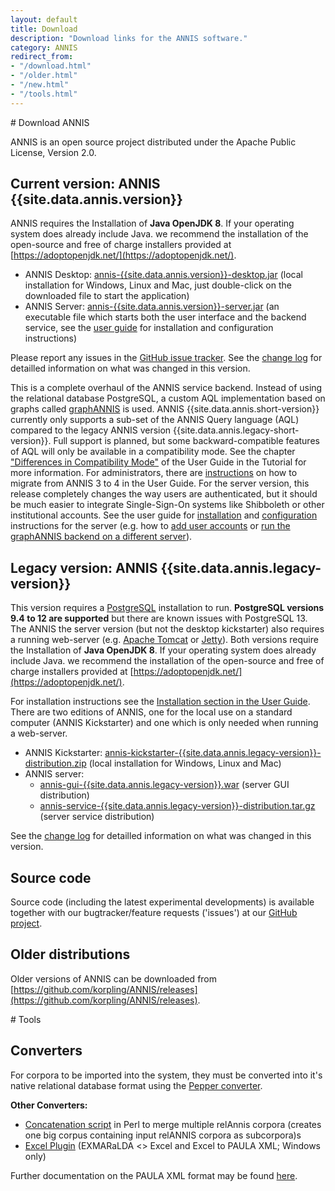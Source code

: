 ```yaml
---
layout: default
title: Download
description: "Download links for the ANNIS software."
category: ANNIS
redirect_from:
- "/download.html"
- "/older.html"
- "/new.html"
- "/tools.html"
---
```


<div class="page-header">
# Download ANNIS
</div>

ANNIS is an open source project
distributed under the Apache Public License, Version 2.0. 

## Current version: ANNIS {{site.data.annis.version}}

ANNIS requires the Installation of **Java OpenJDK 8**. If your operating system does already include Java. we recommend the installation of the open-source and free of charge installers provided at [https://adoptopenjdk.net/](https://adoptopenjdk.net/).

- ANNIS Desktop: [<i class="fa fa-download"></i> annis-{{site.data.annis.version}}-desktop.jar](https://github.com/korpling/ANNIS/releases/download/v{{site.data.annis.version}}/annis-{{site.data.annis.version}}-desktop.jar) (local installation for Windows, Linux and Mac, just double-click on the downloaded file to start the application)
- ANNIS Server: [<i class="fa fa-download"></i> annis-{{site.data.annis.version}}-server.jar](https://github.com/korpling/ANNIS/releases/download/v{{site.data.annis.version}}/annis-{{site.data.annis.version}}-server.jar) (an executable file which starts both the user interface and the backend service, see the [user guide](http://korpling.github.io/ANNIS/{{site.data.annis.short-version}}/user-guide/installation/) for installation and configuration instructions)


Please report any issues in the [GitHub issue tracker](https://github.com/korpling/ANNIS/issues).
See the [change log](https://raw.githubusercontent.com/korpling/ANNIS/master/CHANGELOG.md) for detailled information on what was changed in this version.


This is a complete overhaul of the ANNIS service backend.
Instead of using the relational database PostgreSQL, a custom AQL implementation based on graphs called [graphANNIS](https://github.com/korpling/graphANNIS) is used.
ANNIS {{site.data.annis.short-version}} currently only supports a sub-set of the ANNIS Query language (AQL) compared to the legacy ANNIS version {{site.data.annis.legacy-short-version}}.
Full support is planned, but some backward-compatible features of AQL will only be available in a compatibility mode.
See the chapter ["Differences in Compatibility Mode"](http://korpling.github.io/ANNIS/{{site.data.annis.short-version}}/user-guide/aql/compatibility-mode.html) of the User Guide in the Tutorial for more information.
For administrators, there are [instructions](http://korpling.github.io/ANNIS/{{site.data.annis.short-version}}/user-guide/installation/migrate-annis3.html) on how to migrate from ANNIS 3 to 4 in the User Guide. 
For the server version, this release completely changes the way users are authenticated, but it should be much easier to integrate Single-Sign-On systems like Shibboleth or other institutional accounts.
See the user guide for [installation](http://korpling.github.io/ANNIS/{{site.data.annis.short-version}}/user-guide/installation/server.html) and [configuration](http://korpling.github.io/ANNIS/{{site.data.annis.short-version}}/user-guide//configuration/) instructions for the server (e.g. how to [add user accounts](http://korpling.github.io/ANNIS/{{site.data.annis.short-version}}/user-guide/configuration/user.html) or [run the graphANNIS backend on a different server](http://korpling.github.io/ANNIS/{{site.data.annis.short-version}}/user-guide/advanced/backend-frontend-separation.html)).

## Legacy version: ANNIS {{site.data.annis.legacy-version}}

This version requires a [PostgreSQL](http://www.postgresql.org/) installation to run. 
**PostgreSQL versions 9.4 to 12 are supported** but there are known issues with PostgreSQL 13. 
The ANNIS the server version (but not the desktop kickstarter) also requires a running web-server (e.g. [Apache Tomcat](http://tomcat.apache.org/) or [Jetty](https://www.eclipse.org/jetty/)).
Both versions require the Installation of **Java OpenJDK 8**. If your operating system does already include Java. we recommend the installation of the open-source and free of charge installers provided at [https://adoptopenjdk.net/](https://adoptopenjdk.net/).

For installation instructions see the [<i class="fa fa-book"></i> Installation section in the User Guide](http://korpling.github.io/ANNIS/{{site.data.annis.legacy-short-version}}/user-guide/installation.html). 
There are two editions of ANNIS, one for the local use on a standard computer (ANNIS Kickstarter) and one which is only needed when running a web-server.

- ANNIS Kickstarter: [annis-kickstarter-{{site.data.annis.legacy-version}}-distribution.zip](https://github.com/korpling/ANNIS/releases/download/annis-{{site.data.annis.legacy-version}}/annis-kickstarter-{{site.data.annis.legacy-version}}-distribution.zip) (local installation for Windows, Linux and Mac)
- ANNIS server:
  - [annis-gui-{{site.data.annis.legacy-version}}.war](https://github.com/korpling/ANNIS/releases/download/annis-{{site.data.annis.legacy-version}}/annis-gui-{{site.data.annis.legacy-version}}.war) (server GUI distribution)
  - [annis-service-{{site.data.annis.legacy-version}}-distribution.tar.gz](https://github.com/korpling/ANNIS/releases/download/annis-{{site.data.annis.legacy-version}}/annis-service-{{site.data.annis.legacy-version}}-distribution.tar.gz) (server service distribution)  


See the [change log](https://raw.githubusercontent.com/korpling/ANNIS/annis3/master/CHANGELOG) for detailled information on what was changed in this version.


## Source code


Source code (including the latest experimental developments) is available 
together with our bugtracker/feature requests ('issues') at our [<i class="fa fa-github"></i> GitHub project](http://github.com/korpling/ANNIS).


## Older distributions

Older versions of ANNIS can be downloaded from [https://github.com/korpling/ANNIS/releases](https://github.com/korpling/ANNIS/releases).


<div class="page-header">
# Tools
</div>

## Converters

For corpora to be imported
into the system, they must be converted into it's
native relational database format using the [Pepper converter](../pepper/index.html). 

**Other Converters:**

- [Concatenation script](resources/catRelAnnis.pl) in Perl to merge multiple relAnnis corpora (creates one big corpus containing input relANNIS corpora as subcorpora)s
- [Excel Plugin](https://github.com/amir-zeldes/XLAddIns) (EXMARaLDA <> Excel and Excel to PAULA XML; Windows only)

Further documentation on the PAULA XML format may be found [here](http://www.sfb632.uni-potsdam.de/en/paula.html).
